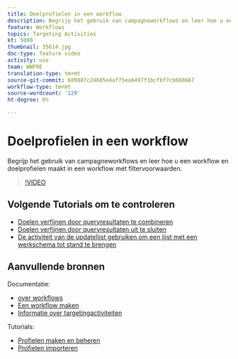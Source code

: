 ```yaml
---
title: Doelprofielen in een workflow
description: Begrijp het gebruik van campagneworkflows en leer hoe u een workflow en doelprofielen maakt in een workflow met filtervoorwaarden.
feature: Workflows
topics: Targeting Activities
kt: 5080
thumbnail: 35614.jpg
doc-type: feature video
activity: use
team: WWFRE
translation-type: tm+mt
source-git-commit: 689807c24685e4af75ea6497f1bcfbf7cb608667
workflow-type: tm+mt
source-wordcount: '129'
ht-degree: 6%

---
```



# Doelprofielen in een workflow

Begrijp het gebruik van campagneworkflows en leer hoe u een workflow en doelprofielen maakt in een workflow met filtervoorwaarden.

>[!VIDEO](https://video.tv.adobe.com/v/35614?quality=12)

## Volgende Tutorials om te controleren

* [Doelen verfijnen door queryresultaten te combineren](/help/acc/automating-with-workflows/refining-targets-by-combining-query-results.md)
* [Doelen verfijnen door queryresultaten uit te sluiten](/help/acc/automating-with-workflows/refining-targets-by-excluding-query-results.md)
* [De activiteit van de updatelijst gebruiken om een lijst met een werkschema tot stand te brengen](/help/acc/automating-with-workflows/using-the-update-list-activity.md)

## Aanvullende bronnen

Documentatie:

* [over workflows](https://docs.adobe.com/content/help/en/campaign-classic/using/automating-with-workflows/introduction/about-workflows.html)
* [Een workflow maken](https://docs.adobe.com/content/help/en/campaign-classic-learn/tutorials/getting-started/creating-a-workflow.html)
* [Informatie over targetingactiviteiten](https://docs.adobe.com/content/help/en/campaign-classic/using/automating-with-workflows/targeting-activities/about-targeting-activities.html)

Tutorials:

* [Profielen maken en beheren](/help/acc/profile-management/create-and-manage-profiles.md)
* [Profielen importeren](/help/acc/data-management/importing-profiles.md)
